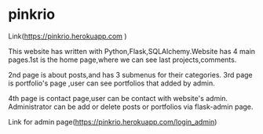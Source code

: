 # pinkrio
  Link(https://pinkrio.herokuapp.com )
  
  This website has written with Python,Flask,SQLAlchemy.Website has 4 main pages.1st is the home page,where we can see last projects,comments.
  
  2nd page is about posts,and has 3 submenus for their categories. 3rd page is portfolio's page ,user can see portfolios that added by admin.
  
  4th page is contact page,user can be contact with website's admin. Administrator can be add or delete posts or portfolios via flask-admin page.

  Link for admin page(https://pinkrio.herokuapp.com/login_admin)
